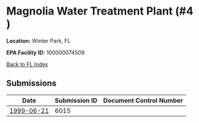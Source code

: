 # Magnolia Water Treatment Plant (#4 )

**Location:** Winter Park, FL

**EPA Facility ID:** 100000074509

[Back to FL Index](../../index.md)

## Submissions

| Date | Submission ID | Document Control Number |
|------|--------------|-------------------------|
| [1999-06-21](submissions/6015.md) | 6015 |  |
